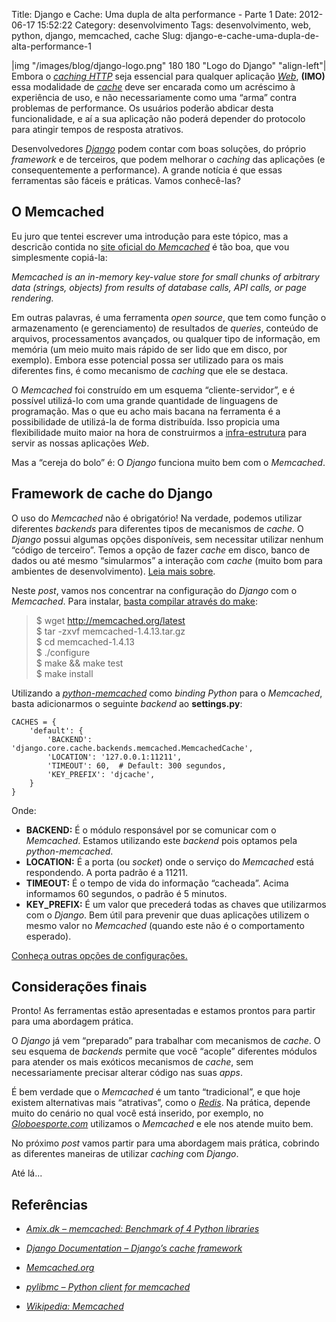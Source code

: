 Title: Django e Cache: Uma dupla de alta performance - Parte 1
Date: 2012-06-17 15:52:22
Category: desenvolvimento
Tags: desenvolvimento, web, python, django, memcached, cache
Slug: django-e-cache-uma-dupla-de-alta-performance-1


|img "/images/blog/django-logo.png" 180 180 "Logo do Django" "align-left"|
Embora o [*caching HTTP*][] seja essencial
para qualquer aplicação [*Web*][], **(IMO)**
essa modalidade de [*cache*][] deve ser encarada como um acréscimo à
experiência de uso, e não necessariamente como uma “arma” contra
problemas de performance. Os usuários poderão abdicar desta
funcionalidade, e aí a sua aplicação não poderá depender do protocolo
para atingir tempos de resposta atrativos.

Desenvolvedores [*Django*][] podem contar com boas soluções, do próprio
*framework* e de terceiros, que podem melhorar o *caching* das
aplicações (e consequentemente a performance). A grande notícia é que
essas ferramentas são fáceis e práticas. Vamos conhecê-las?

<!-- PELICAN_END_SUMMARY -->

O Memcached
-----------

Eu juro que tentei escrever uma introdução
para este tópico, mas a descricão contida no [site oficial do *Memcached*][] é
tão boa, que vou simplesmente copiá-la:

<cite>Memcached is an in-memory key-value store for small chunks of arbitrary
data (strings, objects) from results of database calls,
API calls, or page rendering.<cite>

Em outras palavras, é uma ferramenta *open source*, que tem como função
o armazenamento (e gerenciamento) de resultados de *queries*, conteúdo
de arquivos, processamentos avançados, ou qualquer tipo de informação,
em memória (um meio muito mais rápido de ser lido que em disco, por
exemplo). Embora esse potencial possa ser utilizado para os mais
diferentes fins, é como mecanismo de *caching* que ele se destaca.

O *Memcached* foi construído em um esquema “cliente-servidor”, e é
possível utilizá-lo com uma grande quantidade de linguagens de
programação. Mas o que eu acho mais bacana na ferramenta é a
possibilidade de utilizá-la de forma distribuída. Isso propicia uma
flexibilidade muito maior na hora de construirmos a [infra-estrutura][]
para servir as nossas aplicações *Web*.

Mas a “cereja do bolo” é: O *Django* funciona muito bem com o
*Memcached*.


Framework de cache do Django
----------------------------


O uso do *Memcached* não é obrigatório! Na verdade, podemos utilizar
diferentes *backends* para diferentes tipos de mecanismos de *cache*. O
*Django* possui algumas opções disponíveis, sem necessitar utilizar
nenhum “código de terceiro”. Temos a opção de fazer *cache* em disco,
banco de dados ou até mesmo “simularmos” a interação com *cache* (muito
bom para ambientes de desenvolvimento). [Leia mais sobre][].

Neste *post*, vamos nos concentrar na configuração do *Django* com o
*Memcached*. Para instalar, [basta compilar através do make][]:

> $ wget http://memcached.org/latest<br>
> $ tar -zxvf memcached-1.4.13.tar.gz<br>
> $ cd memcached-1.4.13<br>
> $ ./configure<br>
> $ make && make test<br>
> $ make install

Utilizando a [*python-memcached*][] como *binding* *Python* para o
*Memcached*, basta adicionarmos o seguinte *backend* ao **settings.py**:

    CACHES = {
        'default': {
            'BACKEND': 'django.core.cache.backends.memcached.MemcachedCache',
            'LOCATION': '127.0.0.1:11211',
            'TIMEOUT': 60,  # Default: 300 segundos,
            'KEY_PREFIX': 'djcache',
        }
    }

Onde:

* **BACKEND:** É o módulo responsável por se comunicar com o
  *Memcached*. Estamos utilizando este *backend* pois optamos pela
  *python-memcached*.
* **LOCATION:** É a porta (ou *socket*) onde o serviço do *Memcached*
  está respondendo. A porta padrão é a 11211.
* **TIMEOUT:** É o tempo de vida do informação “cacheada”. Acima
  informamos 60 segundos, o padrão é 5 minutos.
* **KEY\_PREFIX:** É um valor que precederá todas as chaves que
  utilizarmos com o *Django*. Bem útil para prevenir que duas
  aplicações utilizem o mesmo valor no *Memcached* (quando este não é
  o comportamento esperado).

[Conheça outras opções de configurações.][]


Considerações finais
--------------------


Pronto! As ferramentas estão apresentadas e estamos prontos para partir
para uma abordagem prática.

O *Django* já vem “preparado” para trabalhar com mecanismos de *cache*.
O seu esquema de *backends* permite que você “acople” diferentes módulos
para atender os mais exóticos mecanismos de *cache*, sem necessariamente
precisar alterar código nas suas *apps*.

É bem verdade que o *Memcached* é um tanto “tradicional”, e que hoje
existem alternativas mais “atrativas”, como o [*Redis*][]. Na prática,
depende muito do cenário no qual você está inserido, por exemplo, no
[*Globoesporte.com*][] utilizamos o *Memcached* e ele nos atende muito
bem.

No próximo *post* vamos partir para uma abordagem mais prática, cobrindo
as diferentes maneiras de utilizar *caching* com *Django*.

Até lá...


Referências
-----------


* [*Amix.dk – memcached: Benchmark of 4 Python libraries*][]
* [*Django Documentation – Django’s cache framework*][]
* [*Memcached.org*][]
* [*pylibmc – Python client for memcached*][]
* [*Wikipedia: Memcached*][]


  [*caching HTTP*]: {filename}/o-cache-e-o-http.md
    "O cache e o HTTP"
  [*Web*]: {tag}web
    "Leia mais sobre Web"
  [*cache*]: {tag}cache
    "Leia mais sobre Cache"
  [*Django*]: {tag}django
    "Leia mais sobre Django"
  [site oficial do *Memcached*]: http://memcached.org/
    "A distributed memory object caching system"
  [infra-estrutura]: {tag}infra-estrutura
    "Leia mais sobre infra"
  [Leia mais sobre]: https://docs.djangoproject.com/en/1.3/topics/cache/#setting-up-the-cache
    "Setting up cache"
  [basta compilar através do make]: http://code.google.com/p/memcached/wiki/NewInstallFromSource
    "Memcached - Why build from source"
  [*python-memcached*]: ftp://ftp.tummy.com/pub/python-memcached/
    "Conheça a python-memcached"
  [Conheça outras opções de configurações.]: https://docs.djangoproject.com/en/dev/topics/cache/#cache-arguments
    "Cache Arguments - Django Documentation"
  [*Redis*]: http://redis.io/
    "Redis is an open source, advanced key-value store"
  [*Globoesporte.com*]: http://globoesporte.globo.com/
    "a melhor cobertura sobre o Futebol e Outros Esportes, no Brasil e no Mundo"
  [*Amix.dk – memcached: Benchmark of 4 Python libraries*]: http://amix.dk/blog/post/19471
    "Um post antigo, com o comparativo entre pylibmc e python-memcached"
  [*Django Documentation – Django’s cache framework*]: https://docs.djangoproject.com/en/dev/topics/cache/
    "Leia a documentação do framework de cache do Django"
  [*Memcached.org*]: http://memcached.org/
    "Página principal do projeto Memcached"
  [*pylibmc – Python client for memcached*]: http://sendapatch.se/projects/pylibmc/
    "Cliente Python escrito em C para trabalhar com o Memcached"
  [*Wikipedia: Memcached*]: http://en.wikipedia.org/wiki/Memcached
    "Leia mais sobre o Memcached no Wikipedia"
